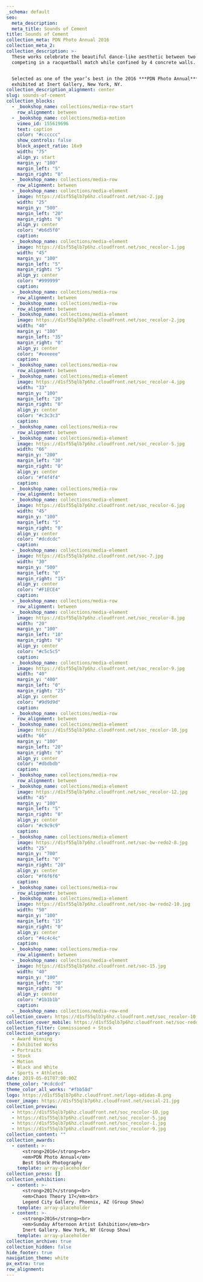 ```yaml
---
_schema: default
seo:
  meta_description:
  meta_title: Sounds of Cement
title: Sounds of Cement
collection_meta: PDN Photo Annual 2016
collection_meta_2:
collection_description: >-
  These works celebrate the beautiful dance-like aesthetic between two athletes
  competing in a racquetball match while confined by 4 concrete walls.


  Selected as one of the year’s best in the 2016 ***PDN Photo Annual*** and
  exhibited at Inert Gallery, New York, NY.
collection_description_alignment: center
slug: sounds-of-cement
collection_blocks:
  - _bookshop_name: collections/media-row-start
    row_alignment: between
  - _bookshop_name: collections/media-motion
    vimeo_id: 155619696
    text: caption
    color: "#cccccc"
    show_controls: false
    block_aspect_ratio: 16x9
    width: "75"
    align_y: start
    margin_y: "100"
    margin_left: "5"
    margin_right: "0"
  - _bookshop_name: collections/media-row
    row_alignment: between
  - _bookshop_name: collections/media-element
    image: https://d1sf55qlb7p6hz.cloudfront.net/soc-2.jpg
    width: "25"
    margin_y: "500"
    margin_left: "20"
    margin_right: "0"
    align_y: center
    color: "#b6d5f0"
    caption:
  - _bookshop_name: collections/media-element
    image: https://d1sf55qlb7p6hz.cloudfront.net/soc_recolor-1.jpg
    width: "45"
    margin_y: "100"
    margin_left: "5"
    margin_right: "5"
    align_y: center
    color: "#999999"
    caption:
  - _bookshop_name: collections/media-row
    row_alignment: between
  - _bookshop_name: collections/media-row
    row_alignment: between
  - _bookshop_name: collections/media-element
    image: https://d1sf55qlb7p6hz.cloudfront.net/soc_recolor-2.jpg
    width: "40"
    margin_y: "100"
    margin_left: "35"
    margin_right: "0"
    align_y: center
    color: "#eeeeee"
    caption:
  - _bookshop_name: collections/media-row
    row_alignment: between
  - _bookshop_name: collections/media-element
    image: https://d1sf55qlb7p6hz.cloudfront.net/soc_recolor-4.jpg
    width: "33"
    margin_y: "100"
    margin_left: "20"
    margin_right: "0"
    align_y: center
    color: "#c3c3c3"
    caption:
  - _bookshop_name: collections/media-row
    row_alignment: between
  - _bookshop_name: collections/media-element
    image: https://d1sf55qlb7p6hz.cloudfront.net/soc_recolor-5.jpg
    width: "66"
    margin_y: "200"
    margin_left: "30"
    margin_right: "0"
    align_y: center
    color: "#f4f4f4"
    caption:
  - _bookshop_name: collections/media-row
    row_alignment: between
  - _bookshop_name: collections/media-element
    image: https://d1sf55qlb7p6hz.cloudfront.net/soc_recolor-6.jpg
    width: "45"
    margin_y: "100"
    margin_left: "5"
    margin_right: "0"
    align_y: center
    color: "#dcdcdc"
    caption:
  - _bookshop_name: collections/media-element
    image: https://d1sf55qlb7p6hz.cloudfront.net/soc-7.jpg
    width: "30"
    margin_y: "500"
    margin_left: "0"
    margin_right: "15"
    align_y: center
    color: "#F1ECE4"
    caption:
  - _bookshop_name: collections/media-row
    row_alignment: between
  - _bookshop_name: collections/media-element
    image: https://d1sf55qlb7p6hz.cloudfront.net/soc_recolor-8.jpg
    width: "20"
    margin_y: "100"
    margin_left: "10"
    margin_right: "0"
    align_y: center
    color: "#c5c5c5"
    caption:
  - _bookshop_name: collections/media-element
    image: https://d1sf55qlb7p6hz.cloudfront.net/soc_recolor-9.jpg
    width: "40"
    margin_y: "400"
    margin_left: "0"
    margin_right: "25"
    align_y: center
    color: "#9d9d9d"
    caption:
  - _bookshop_name: collections/media-row
    row_alignment: between
  - _bookshop_name: collections/media-element
    image: https://d1sf55qlb7p6hz.cloudfront.net/soc_recolor-10.jpg
    width: "66"
    margin_y: "100"
    margin_left: "20"
    margin_right: "0"
    align_y: center
    color: "#dbdbdb"
    caption:
  - _bookshop_name: collections/media-row
    row_alignment: between
  - _bookshop_name: collections/media-element
    image: https://d1sf55qlb7p6hz.cloudfront.net/soc_recolor-12.jpg
    width: "45"
    margin_y: "100"
    margin_left: "5"
    margin_right: "0"
    align_y: center
    color: "#c9c9c9"
    caption:
  - _bookshop_name: collections/media-element
    image: https://d1sf55qlb7p6hz.cloudfront.net/soc-bw-redo2-8.jpg
    width: "25"
    margin_y: "700"
    margin_left: "0"
    margin_right: "20"
    align_y: center
    color: "#f6f6f6"
    caption:
  - _bookshop_name: collections/media-row
    row_alignment: between
  - _bookshop_name: collections/media-element
    image: https://d1sf55qlb7p6hz.cloudfront.net/soc-bw-redo2-10.jpg
    width: "50"
    margin_y: "100"
    margin_left: "15"
    margin_right: "0"
    align_y: center
    color: "#4c4c4c"
    caption:
  - _bookshop_name: collections/media-row
    row_alignment: between
  - _bookshop_name: collections/media-element
    image: https://d1sf55qlb7p6hz.cloudfront.net/soc-15.jpg
    width: "40"
    margin_y: "100"
    margin_left: "30"
    margin_right: "0"
    align_y: center
    color: "#1b1b1b"
    caption:
  - _bookshop_name: collections/media-row-end
collection_cover: https://d1sf55qlb7p6hz.cloudfront.net/soc_recolor-10.jpg
collection_cover_mobile: https://d1sf55qlb7p6hz.cloudfront.net/soc-redobw_vertical-1.jpg
collection_filter: Commissioned + Stock
collection_category:
  - Award Winning
  - Exhibited Works
  - Portraits
  - Stock
  - Motion
  - Black and White
  - Sports + Athletes
date: 2019-05-01T07:00:00Z
theme_color: "#cdcdcd"
theme_color_all_works: "#fbb58d"
logo: https://d1sf55qlb7p6hz.cloudfront.net/logo-adidas-8.png
cover_image: https://d1sf55qlb7p6hz.cloudfront.net/social-21.jpg
collection_preview:
  - https://d1sf55qlb7p6hz.cloudfront.net/soc_recolor-10.jpg
  - https://d1sf55qlb7p6hz.cloudfront.net/soc_recolor-5.jpg
  - https://d1sf55qlb7p6hz.cloudfront.net/soc_recolor-1.jpg
  - https://d1sf55qlb7p6hz.cloudfront.net/soc_recolor-9.jpg
collection_content: ""
collection_awards:
  - content: >-
      <strong>2016</strong><br>
      <em>PDN Photo Annual</em>  
      Best Stock Photography
    template: array-placeholder
collection_press: []
collection_exhibition:
  - content: >-
      <strong>2017</strong><br>
      <em>Chaos Theory 17</em><br>  
      Legend City Gallery. Phoenix, AZ (Group Show)
    template: array-placeholder
  - content: >-
      <strong>2016</strong><br>
      <em>Sunday Afternoon Artist Exhibition</em><br>  
      Inert Gallery. New York, NY (Group Show)
    template: array-placeholder
collection_archive: true
collection_hidden: false
hide_footer: true
navigation_theme: white
px_extra: true
row_alignment:
---
```

